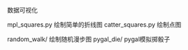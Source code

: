 数据可视化

mpl_squares.py     绘制简单的折线图
catter_squares.py  绘制点图

random_walk/       绘制随机漫步图
pygal_die/         pygal模拟掷骰子